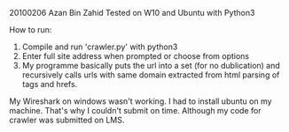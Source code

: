 20100206
Azan Bin Zahid
Tested on W10 and Ubuntu with Python3

How to run:


1. Compile and run 'crawler.py' with python3
2. Enter full site address when prompted or choose from options
5. My programme basically puts the url into a set (for no dublication) and recursively calls urls with same domain extracted from html parsing of <a> tags and hrefs.



My Wireshark on windows wasn't working. I had to install ubuntu on my machine. That's why I couldn't submit on time. Although my code for crawler was submitted on LMS. 